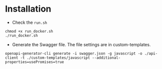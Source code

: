 # Installation

+ Check the `run.sh`
```
chmod +x run_docker.sh
./run_docker.sh
```


+ Generate the Swagger file.
The file settings are in custom-templates.
```
openapi-generator-cli generate -i swagger.json -g javascript -o ./api-client -t ./custom-templates/javascript --additional-properties=usePromises=true
```
